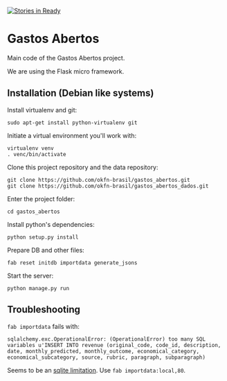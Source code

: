 [![Stories in Ready](https://badge.waffle.io/okfn-brasil/gastos_abertos.png?label=ready&title=Ready)](https://waffle.io/okfn-brasil/gastos_abertos)

Gastos Abertos
==============

Main code of the Gastos Abertos project.

We are using the Flask micro framework.


## Installation (Debian like systems)

Install virtualenv and git:

    sudo apt-get install python-virtualenv git

Initiate a virtual environment you'll work with:

    virtualenv venv
    . venc/bin/activate

Clone this project repository and the data repository:

    git clone https://github.com/okfn-brasil/gastos_abertos.git
    git clone https://github.com/okfn-brasil/gastos_abertos_dados.git

Enter the project folder:

    cd gastos_abertos

Install python's dependencies:

    python setup.py install

Prepare DB and other files:

    fab reset initdb importdata generate_jsons

Start the server:

    python manage.py run



## Troubleshooting

`fab importdata` fails with:

    sqlalchemy.exc.OperationalError: (OperationalError) too many SQL variables u'INSERT INTO revenue (original_code, code_id, description, date, monthly_predicted, monthly_outcome, economical_category, economical_subcategory, source, rubric, paragraph, subparagraph)

Seems to be an [sqlite limitation](https://stackoverflow.com/questions/7106016/too-many-sql-variables-error-in-django-witih-sqlite3).
Use `fab importdata:local,80`.

